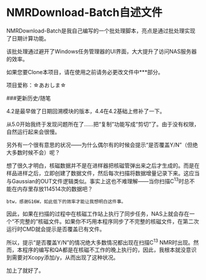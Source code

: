 # NMRDownload-Batch自述文件
NMRDownload-Batch是我自己编写的一个批处理脚本，亮点是通过批处理实现了日期计算功能。

该批处理通过避开了Windows任务管理器的UI界面，大大提升了访问NAS服务器的效率。

如果您要Clone本项目，请在使用之前请务必更改文件中\*\*\*部分。

项目爱称：☆あおしま☆

###更新历史/随笔

4.2是最早做了日期回溯模块的版本，4.4在4.2基础上修补了一下。

从5.0开始我终于发现问题所在了……把“复制”功能写成“剪切”了。由于没有权限，自然运行起来会很慢。

另外有一个很有意思的状况——为什么偶尔有的时候会提示“是否覆盖Y/N”（但绝大多数时候不会）呢？

想了很久才明白，核磁数据并不是在进样器把核磁管弹出来之后才生成的。而是在样品进样之后，立即创建了数据文件，然后每次扫描将数据增量记录下来。这应当与Gaussian的OUT文件逻辑类似。事实上这也不难理解——当你扫描C<sup>13</sup>时总不能在内存里存放114514次的数据吧？

`btw，感谢G16W，如此低下的效率才能让我想明白这件事。`

因此，如果在扫描的过程中在核磁工作站上执行了同步任务，NAS上就会存在一个“不完整的”核磁文件。如果你不巧用本程序同步了不完整的核磁文件，在第二次运行时CMD就会提示是否覆盖已有文件。

所以，提示“是否覆盖Y/N”的情况绝大多数情况都出现在扫描C<sup>13</sup> NMR时出现。然而，本程序的编写和QA都是在核磁不工作的晚上执行的，因此，我根本就没意识到需要对Xcopy添加/y，从而出现了这种状况。

加上了就好了。
